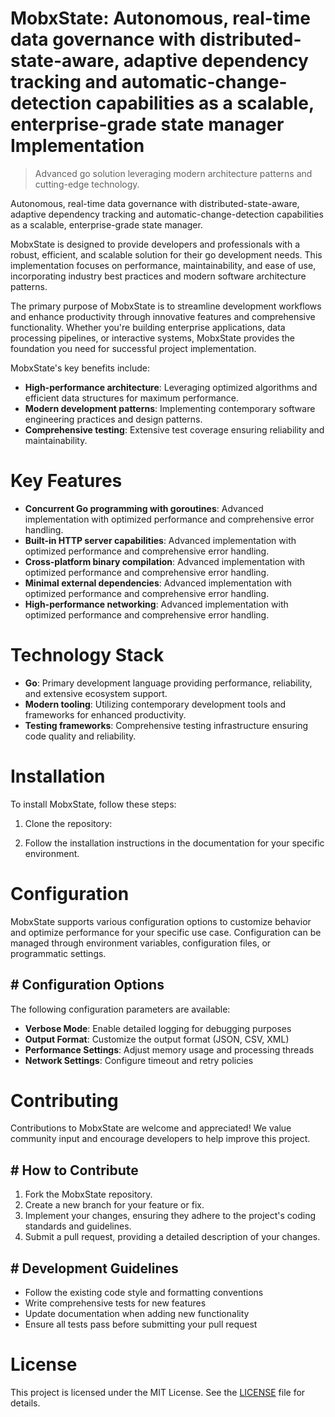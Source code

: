 <!-- fallback_MobxState_20251015204303_95925 -->

# MobxState: Autonomous, real-time data governance with distributed-state-aware, adaptive dependency tracking and automatic-change-detection capabilities as a scalable, enterprise-grade state manager Implementation
> Advanced go solution leveraging modern architecture patterns and cutting-edge technology.

Autonomous, real-time data governance with distributed-state-aware, adaptive dependency tracking and automatic-change-detection capabilities as a scalable, enterprise-grade state manager.

MobxState is designed to provide developers and professionals with a robust, efficient, and scalable solution for their go development needs. This implementation focuses on performance, maintainability, and ease of use, incorporating industry best practices and modern software architecture patterns.

The primary purpose of MobxState is to streamline development workflows and enhance productivity through innovative features and comprehensive functionality. Whether you're building enterprise applications, data processing pipelines, or interactive systems, MobxState provides the foundation you need for successful project implementation.

MobxState's key benefits include:

* **High-performance architecture**: Leveraging optimized algorithms and efficient data structures for maximum performance.
* **Modern development patterns**: Implementing contemporary software engineering practices and design patterns.
* **Comprehensive testing**: Extensive test coverage ensuring reliability and maintainability.

# Key Features

* **Concurrent Go programming with goroutines**: Advanced implementation with optimized performance and comprehensive error handling.
* **Built-in HTTP server capabilities**: Advanced implementation with optimized performance and comprehensive error handling.
* **Cross-platform binary compilation**: Advanced implementation with optimized performance and comprehensive error handling.
* **Minimal external dependencies**: Advanced implementation with optimized performance and comprehensive error handling.
* **High-performance networking**: Advanced implementation with optimized performance and comprehensive error handling.

# Technology Stack

* **Go**: Primary development language providing performance, reliability, and extensive ecosystem support.
* **Modern tooling**: Utilizing contemporary development tools and frameworks for enhanced productivity.
* **Testing frameworks**: Comprehensive testing infrastructure ensuring code quality and reliability.

# Installation

To install MobxState, follow these steps:

1. Clone the repository:


2. Follow the installation instructions in the documentation for your specific environment.

# Configuration

MobxState supports various configuration options to customize behavior and optimize performance for your specific use case. Configuration can be managed through environment variables, configuration files, or programmatic settings.

## # Configuration Options

The following configuration parameters are available:

* **Verbose Mode**: Enable detailed logging for debugging purposes
* **Output Format**: Customize the output format (JSON, CSV, XML)
* **Performance Settings**: Adjust memory usage and processing threads
* **Network Settings**: Configure timeout and retry policies

# Contributing

Contributions to MobxState are welcome and appreciated! We value community input and encourage developers to help improve this project.

## # How to Contribute

1. Fork the MobxState repository.
2. Create a new branch for your feature or fix.
3. Implement your changes, ensuring they adhere to the project's coding standards and guidelines.
4. Submit a pull request, providing a detailed description of your changes.

## # Development Guidelines

* Follow the existing code style and formatting conventions
* Write comprehensive tests for new features
* Update documentation when adding new functionality
* Ensure all tests pass before submitting your pull request

# License

This project is licensed under the MIT License. See the [LICENSE](https://github.com/lisaantal/MobxState/blob/main/LICENSE) file for details.
